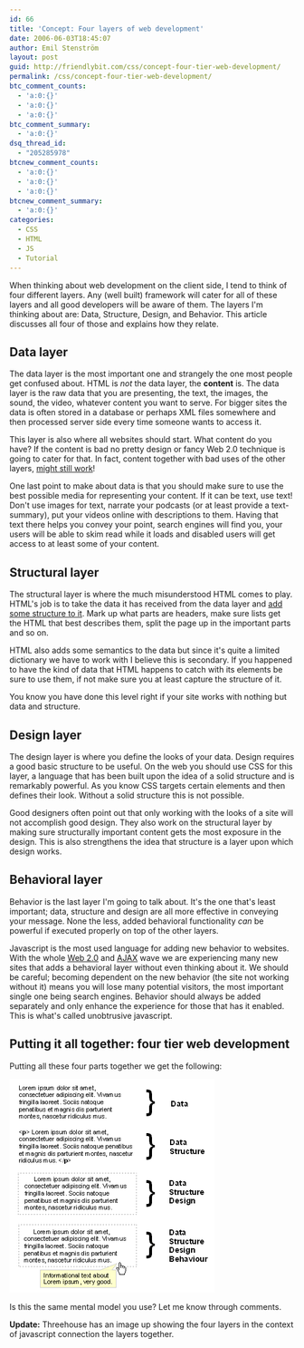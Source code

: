 ```yaml
---
id: 66
title: 'Concept: Four layers of web development'
date: 2006-06-03T18:45:07
author: Emil Stenström
layout: post
guid: http://friendlybit.com/css/concept-four-tier-web-development/
permalink: /css/concept-four-tier-web-development/
btc_comment_counts:
  - 'a:0:{}'
  - 'a:0:{}'
  - 'a:0:{}'
btc_comment_summary:
  - 'a:0:{}'
dsq_thread_id:
  - "205285978"
btcnew_comment_counts:
  - 'a:0:{}'
  - 'a:0:{}'
  - 'a:0:{}'
btcnew_comment_summary:
  - 'a:0:{}'
categories:
  - CSS
  - HTML
  - JS
  - Tutorial
---
```

When thinking about web development on the client side, I tend to think of four different layers. Any (well built) framework will cater for all of these layers and all good developers will be aware of them. The layers I'm thinking about are: Data, Structure, Design, and Behavior. This article discusses all four of those and explains how they relate.

## Data layer

The data layer is the most important one and strangely the one most people get confused about. HTML is _not_ the data layer, the **content** is. The data layer is the raw data that you are presenting, the text, the images, the sound, the video, whatever content you want to serve. For bigger sites the data is often stored in a database or perhaps XML files somewhere and then processed server side every time someone wants to access it.

This layer is also where all websites should start. What content do you have? If the content is bad no pretty design or fancy Web 2.0 technique is going to cater for that. In fact, content together with bad uses of the other layers, [might still work](http://www.andyrutledge.com/bad-design.php)!

One last point to make about data is that you should make sure to use the best possible media for representing your content. If it can be text, use text! Don't use images for text, narrate your podcasts (or at least provide a text-summary), put your videos online with descriptions to them. Having that text there helps you convey your point, search engines will find you, your users will be able to skim read while it loads and disabled users will get access to at least some of your content.

## Structural layer

The structural layer is where the much misunderstood HTML comes to play. HTML's job is to take the data it has received from the data layer and [add some structure to it](/html/datatypes-of-html/ "Some examples of data structures you have available in HTML"). Mark up what parts are headers, make sure lists get the HTML that best describes them, split the page up in the important parts and so on.

HTML also adds some semantics to the data but since it's quite a limited dictionary we have to work with I believe this is secondary. If you happened to have the kind of data that HTML happens to catch with its elements be sure to use them, if not make sure you at least capture the structure of it.

You know you have done this level right if your site works with nothing but data and structure.

## Design layer

The design layer is where you define the looks of your data. Design requires a good basic structure to be useful. On the web you should use CSS for this layer, a language that has been built upon the idea of a solid structure and is remarkably powerful. As you know CSS targets certain elements and then defines their look. Without a solid structure this is not possible.

Good designers often point out that only working with the looks of a site will not accomplish good design. They also work on the structural layer by making sure structurally important content gets the most exposure in the design. This is also strengthens the idea that structure is a layer upon which design works.

## Behavioral layer

Behavior is the last layer I'm going to talk about. It's the one that's least important; data, structure and design are all more effective in conveying your message. None the less, added behavioral functionality _can_ be powerful if executed properly on top of the other layers.

Javascript is the most used language for adding new behavior to websites. With the whole [Web 2.0](http://en.wikipedia.org/wiki/Web_2.0) and [AJAX](http://en.wikipedia.org/wiki/Ajax_%28programming%29) wave we are experiencing many new sites that adds a behavioral layer without even thinking about it. We should be careful; becoming dependent on the new behavior (the site not working without it) means you will lose many potential visitors, the most important single one being search engines. Behavior should always be added separately and only enhance the experience for those that has it enabled. This is what's called unobtrusive javascript.

## Putting it all together: four tier web development

Putting all these four parts together we get the following:

![Adding layers step by step to a paragraph of text](/files/four-tier-webdev.png)

Is this the same mental model you use? Let me know through comments.

**Update:** Threehouse has an image up showing the four layers in the context of javascript connection the layers together.
